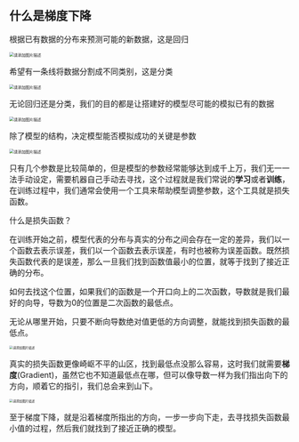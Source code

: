 ## <font face='宋体' >什么是梯度下降</font>

根据已有数据的分布来预测可能的新数据，这是回归

<img src="https://img-blog.csdnimg.cn/f8b6f3a353c84566b453f5b815ae2c07.png" alt="请添加图片描述" style="zoom:50%;" />

希望有一条线将数据分割成不同类别，这是分类

<img src="https://img-blog.csdnimg.cn/16dba7bb5777451786f05b353917acf8.png" alt="请添加图片描述" style="zoom:50%;" />

无论回归还是分类，我们的目的都是让搭建好的模型尽可能的模拟已有的数据

<img src="https://img-blog.csdnimg.cn/65896f442e2b478486544d66789898e0.png" alt="请添加图片描述" style="zoom:50%;" />

除了模型的结构，决定模型能否模拟成功的关键是参数

<img src="https://img-blog.csdnimg.cn/1ac1a185c263418fb37266c0385c0b02.png" alt="请添加图片描述" style="zoom:50%;" />



只有几个参数是比较简单的，但是模型的参数经常能够达到成千上万，我们无一一法手动设定，需要机器自己手动去寻找，这个过程就是我们常说的**学习**或者**训练**，在训练过程中，我们通常会使用一个工具来帮助模型调整参数，这个工具就是损失函数。

什么是损失函数？

在训练开始之前，模型代表的分布与真实的分布之间会存在一定的差异，我们以一个函数去表示误差，我们以一个函数去表示误差，有时也被称为误差函数。既然损失函数代表的是误差，那么一旦我们找到函数值最小的位置，就等于找到了接近正确的分布。

如何去找这个位置，如果我们的函数是一个开口向上的二次函数，导数就是我们最好的向导，导数为0的位置是二次函数的最低点。

无论从哪里开始，只要不断向导数绝对值更低的方向调整，就能找到损失函数的最低点。

<img src="https://img-blog.csdnimg.cn/aabb7f8eb7b6485db5f57f3e44dc2639.png" alt="请添加图片描述" style="zoom:40%;" />

真实的损失函数更像崎岖不平的山区，找到最低点没那么容易，这时我们就需要**梯度**(Gradient)，虽然它也不知道最低点在哪，但可以像导数一样为我们指出向下的方向，顺着它的指引，我们总会来到山下。

<img src="https://img-blog.csdnimg.cn/d845466655214915bd1424ffb8a2fdb7.png" alt="请添加图片描述" style="zoom:40%;" />

至于梯度下降，就是沿着梯度所指出的方向，一步一步向下走，去寻找损失函数最小值的过程，然后我们就找到了接近正确的模型。

